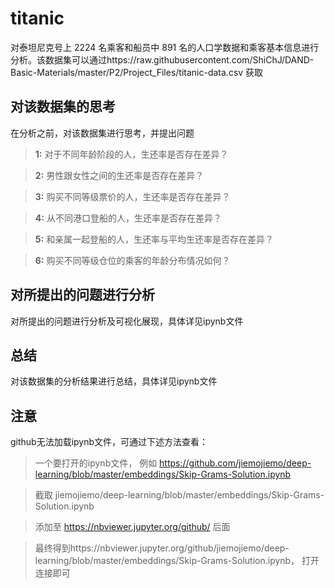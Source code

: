 # titanic
对泰坦尼克号上 2224 名乘客和船员中 891 名的人口学数据和乘客基本信息进行分析。该数据集可以通过https://raw.githubusercontent.com/ShiChJ/DAND-Basic-Materials/master/P2/Project_Files/titanic-data.csv 获取

## 对该数据集的思考

在分析之前，对该数据集进行思考，并提出问题

> **1:** 对于不同年龄阶段的人，生还率是否存在差异？

> **2:** 男性跟女性之间的生还率是否存在差异？

> **3:** 购买不同等级票价的人，生还率是否存在差异？

> **4:** 从不同港口登船的人，生还率是否存在差异？

> **5:** 和亲属一起登船的人，生还率与平均生还率是否存在差异？

> **6:** 购买不同等级仓位的乘客的年龄分布情况如何？

## 对所提出的问题进行分析

对所提出的问题进行分析及可视化展现，具体详见ipynb文件

## 总结

对该数据集的分析结果进行总结，具体详见ipynb文件

## 注意

github无法加载ipynb文件，可通过下述方法查看：

> 一个要打开的ipynb文件， 例如 https://github.com/jiemojiemo/deep-learning/blob/master/embeddings/Skip-Grams-Solution.ipynb  

> 截取 jiemojiemo/deep-learning/blob/master/embeddings/Skip-Grams-Solution.ipynb  

> 添加至 https://nbviewer.jupyter.org/github/ 后面  

> 最终得到https://nbviewer.jupyter.org/github/jiemojiemo/deep-learning/blob/master/embeddings/Skip-Grams-Solution.ipynb， 打开连接即可
